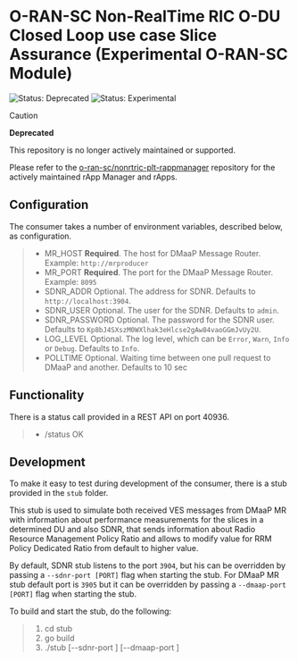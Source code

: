 <!--
 -
   ========================LICENSE_START=================================
   O-RAN-SC
   %%
   Copyright (C) 2022-2023: Nordix Foundation
   Copyright (C) 2023-2025: OpenInfra Foundation Europe
   %%
   Licensed under the Apache License, Version 2.0 (the "License");
   you may not use this file except in compliance with the License.
   You may obtain a copy of the License at

        http://www.apache.org/licenses/LICENSE-2.0

   Unless required by applicable law or agreed to in writing, software
   distributed under the License is distributed on an "AS IS" BASIS,
   WITHOUT WARRANTIES OR CONDITIONS OF ANY KIND, either express or implied.
   See the License for the specific language governing permissions and
   limitations under the License.
   ========================LICENSE_END===================================

-->
# O-RAN-SC Non-RealTime RIC O-DU Closed Loop use case Slice Assurance (Experimental O-RAN-SC Module)

![Status: Deprecated](https://img.shields.io/badge/status-deprecated-red)
![Status: Experimental](https://img.shields.io/badge/CVE%20Support-none-lightgrey)

> [!CAUTION]
> **Deprecated**
>
> This repository is no longer actively maintained or supported.
>
> Please refer to the [o-ran-sc/nonrtric-plt-rappmanager](https://github.com/o-ran-sc/nonrtric-plt-rappmanager) repository for the actively maintained rApp Manager and rApps.

## Configuration

The consumer takes a number of environment variables, described below, as configuration.

>- MR_HOST              **Required**. The host for DMaaP Message Router.                           Example: `http://mrproducer`
>- MR_PORT              **Required**. The port for the DMaaP Message Router.                       Example: `8095`
>- SDNR_ADDR            Optional. The address for SDNR.                                            Defaults to `http://localhost:3904`.
>- SDNR_USER            Optional. The user for the SDNR.                                           Defaults to `admin`.
>- SDNR_PASSWORD        Optional. The password for the SDNR user.                                  Defaults to `Kp8bJ4SXszM0WXlhak3eHlcse2gAw84vaoGGmJvUy2U`.
>- LOG_LEVEL            Optional. The log level, which can be `Error`, `Warn`, `Info` or `Debug`.  Defaults to `Info`.
>- POLLTIME             Optional. Waiting time between one pull request to DMaaP and another.      Defaults to 10 sec

## Functionality

There is a status call provided in a REST API on port 40936.

>- /status  OK

## Development

To make it easy to test during development of the consumer, there is a stub provided in the `stub` folder.

This stub is used to simulate both received VES messages from DMaaP MR with information about performance measurements for the slices in a determined DU and also SDNR, that sends information about Radio Resource Management Policy Ratio and allows to modify value for RRM Policy Dedicated Ratio from default to higher value.

By default, SDNR stub listens to the port `3904`, but his can be overridden by passing a `--sdnr-port [PORT]` flag when starting the stub. For DMaaP MR stub default port is `3905` but it can be overridden by passing a `--dmaap-port [PORT]` flag when starting the stub.

To build and start the stub, do the following:

>1. cd stub
>2. go build
>3. ./stub [--sdnr-port <portNo>] [--dmaap-port <portNo>]
